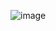 ![image](https://user-images.githubusercontent.com/87910187/161765339-5a4aa2ac-7367-4d8b-a0be-de925cd3f676.png)
